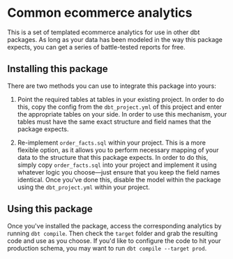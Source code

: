 # Common ecommerce analytics

This is a set of templated ecommerce analytics for use in other dbt packages. As long as your data has been modeled in the way this package expects, you can get a series of battle-tested reports for free.

## Installing this package

There are two methods you can use to integrate this package into yours:

1. Point the required tables at tables in your existing project. In order to do this, copy the config from the `dbt_project.yml` of this project and enter the appropriate tables on your side. In order to use this mechanism, your tables must have the same exact structure and field names that the package expects.

1. Re-implement `order_facts.sql` within your project. This is a more flexible option, as it allows you to perform necessary mapping of your data to the structure that this package expects. In order to do this, simply copy `order_facts.sql` into your project and implement it using whatever logic you choose—just ensure that you keep the field names identical. Once you've done this, disable the model within the package using the `dbt_project.yml` within your project.

## Using this package

Once you've installed the package, access the corresponding analytics by running `dbt compile`. Then check the `target` folder and grab the resulting code and use as you choose. If you'd like to configure the code to hit your production schema, you may want to run `dbt compile --target prod`.
